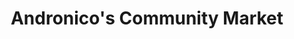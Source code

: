 ---
title: "Andronico's Community Market"
url: /berkeley/andronicos-community-market/
shop: supermarket
---